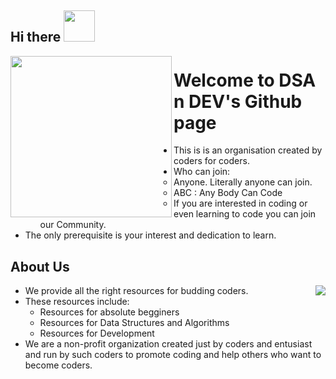 ## Hi there <img src="https://media.giphy.com/media/FJxz3zSthG5vQxG1ZY/giphy.gif" width="50px" height="50px">

<img src="https://media.giphy.com/media/bx3Cvt88j7PtM4SOaS/giphy.gif" height="258px" align="left">

# Welcome to DSA n DEV's Github page

- This is is an organisation created by coders for coders.
- Who can join:
  - Anyone. Literally anyone can join.
  - ABC : Any Body Can Code
   - If you are interested in coding or even learning to code you can join our Community.
- The only prerequisite is your interest and dedication to learn.



## About Us
<img src="https://user-images.githubusercontent.com/96862518/215866562-10d612a8-0ce2-4e15-8609-2216922d3441.png" align="right">

- We provide all the right resources for budding coders.
- These resources include:
  - Resources for absolute begginers
  - Resources for Data Structures and Algorithms
  - Resources for Development
- We are a non-profit organization created just by coders and entusiast and run by such coders to promote coding and help others who want to become coders.  
  


<!--

**Here are some ideas to get you started:**

🙋‍♀️ A short introduction - what is your organization all about?
🌈 Contribution guidelines - how can the community get involved?
👩‍💻 Useful resources - where can the community find your docs? Is there anything else the community should know?
🍿 Fun facts - what does your team eat for breakfast?
🧙 Remember, you can do mighty things with the power of [Markdown](https://docs.github.com/github/writing-on-github/getting-started-with-writing-and-formatting-on-github/basic-writing-and-formatting-syntax)
-->
